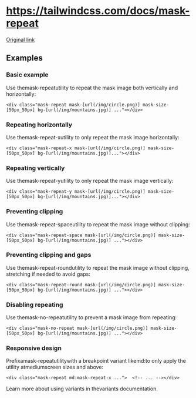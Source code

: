# https://tailwindcss.com/docs/mask-repeat

[Original link](https://tailwindcss.com/docs/mask-repeat)

## Examples

### Basic example

Use themask-repeatutility to repeat the mask image both vertically and horizontally:

```
<div class="mask-repeat mask-[url(/img/circle.png)] mask-size-[50px_50px] bg-[url(/img/mountains.jpg)] ..."></div>
```

### Repeating horizontally

Use themask-repeat-xutility to only repeat the mask image horizontally:

```
<div class="mask-repeat-x mask-[url(/img/circle.png)] mask-size-[50px_50px] bg-[url(/img/mountains.jpg)]..."></div>
```

### Repeating vertically

Use themask-repeat-yutility to only repeat the mask image vertically:

```
<div class="mask-repeat-y mask-[url(/img/circle.png)] mask-size-[50px_50px] bg-[url(/img/mountains.jpg)]..."></div>
```

### Preventing clipping

Use themask-repeat-spaceutility to repeat the mask image without clipping:

```
<div class="mask-repeat-space mask-[url(/img/circle.png)] mask-size-[50px_50px] bg-[url(/img/mountains.jpg)] ..."></div>
```

### Preventing clipping and gaps

Use themask-repeat-roundutility to repeat the mask image without clipping, stretching if needed to avoid gaps:

```
<div class="mask-repeat-round mask-[url(/img/circle.png)] mask-size-[50px_50px] bg-[url(/img/mountains.jpg)] ..."></div>
```

### Disabling repeating

Use themask-no-repeatutility to prevent a mask image from repeating:

```
<div class="mask-no-repeat mask-[url(/img/circle.png)] mask-size-[50px_50px] bg-[url(/img/mountains.jpg)] ..."></div>
```

### Responsive design

Prefixamask-repeatutilitywith a breakpoint variant likemd:to only apply the utility atmediumscreen sizes and above:

```
<div class="mask-repeat md:mask-repeat-x ...">  <!-- ... --></div>
```

Learn more about using variants in thevariants documentation.

